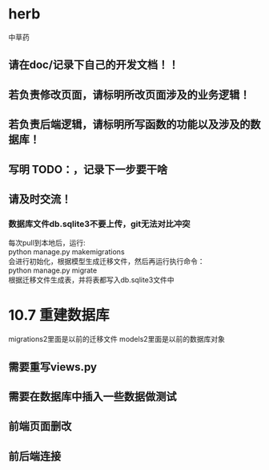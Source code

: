 # herb
中草药

## 请在doc/记录下自己的开发文档！！
## 若负责修改页面，请标明所改页面涉及的业务逻辑！
## 若负责后端逻辑，请标明所写函数的功能以及涉及的数据库！
## 写明 TODO：，记录下一步要干啥
## 请及时交流！

### 数据库文件db.sqlite3不要上传，git无法对比冲突

每次pull到本地后，运行:  
python manage.py makemigrations  
会进行初始化，根据模型生成迁移文件，然后再运行执行命令：  
python manage.py migrate  
根据迁移文件生成表，并将表都写入db.sqlite3文件中  


# 10.7 重建数据库
migrations2里面是以前的迁移文件
models2里面是以前的数据库对象

## 需要重写views.py
## 需要在数据库中插入一些数据做测试
## 前端页面删改
## 前后端连接




